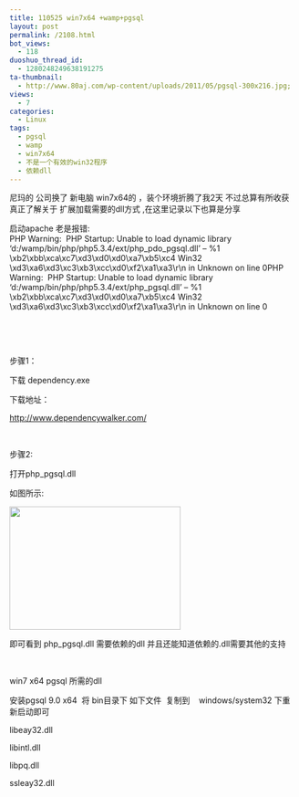```yaml
---
title: 110525 win7x64 +wamp+pgsql
layout: post
permalink: /2108.html
bot_views:
  - 118
duoshuo_thread_id:
  - 1280248249638191275
ta-thumbnail:
  - http://www.80aj.com/wp-content/uploads/2011/05/pgsql-300x216.jpg;
views:
  - 7
categories:
  - Linux
tags:
  - pgsql
  - wamp
  - win7x64
  - 不是一个有效的win32程序
  - 依赖dll
---
```

尼玛的 公司换了 新电脑 win7x64的 ，装个环境折腾了我2天 不过总算有所收获 真正了解关于 扩展加载需要的dll方式 ,在这里记录以下也算是分享

启动apache 老是报错:  
PHP Warning:  PHP Startup: Unable to load dynamic library &#8216;d:/wamp/bin/php/php5.3.4/ext/php\_pdo\_pgsql.dll&#8217; &#8211; %1 \xb2\xbb\xca\xc7\xd3\xd0\xd0\xa7\xb5\xc4 Win32 \xd3\xa6\xd3\xc3\xb3\xcc\xd0\xf2\xa1\xa3\r\n in Unknown on line 0PHP Warning:  PHP Startup: Unable to load dynamic library &#8216;d:/wamp/bin/php/php5.3.4/ext/php_pgsql.dll&#8217; &#8211; %1 \xb2\xbb\xca\xc7\xd3\xd0\xd0\xa7\xb5\xc4 Win32 \xd3\xa6\xd3\xc3\xb3\xcc\xd0\xf2\xa1\xa3\r\n in Unknown on line 0

&nbsp;

&nbsp;

步骤1：

下载 dependency.exe

下载地址：

<http://www.dependencywalker.com/>

&nbsp;

步骤2:

打开php_pgsql.dll

如图所示:

[<img class="aligncenter size-medium wp-image-2109" title="pgsql" src="http://www.80aj.com/wp-content/uploads/2011/05/pgsql-300x216.jpg" alt="" width="300" height="216" />][1]

即可看到 php_pgsql.dll 需要依赖的dll 并且还能知道依赖的.dll需要其他的支持

&nbsp;

win7 x64 pgsql 所需的dll

安装pgsql 9.0 x64  将 bin目录下 如下文件  复制到    windows/system32 下重新启动即可

libeay32.dll

libintl.dll

libpq.dll

ssleay32.dll

 [1]: http://www.80aj.com/wp-content/uploads/2011/05/pgsql.jpg